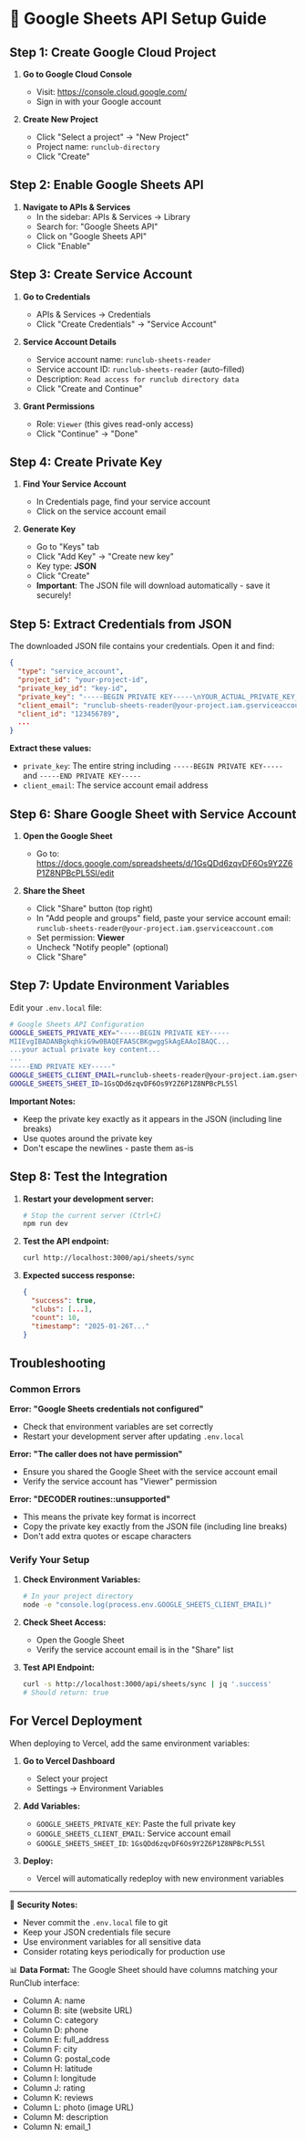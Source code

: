 # 🔑 Google Sheets API Setup Guide

## Step 1: Create Google Cloud Project

1. **Go to Google Cloud Console**
   - Visit: https://console.cloud.google.com/
   - Sign in with your Google account

2. **Create New Project**
   - Click "Select a project" → "New Project"
   - Project name: `runclub-directory`
   - Click "Create"

## Step 2: Enable Google Sheets API

1. **Navigate to APIs & Services**
   - In the sidebar: APIs & Services → Library
   - Search for: "Google Sheets API"
   - Click on "Google Sheets API"
   - Click "Enable"

## Step 3: Create Service Account

1. **Go to Credentials**
   - APIs & Services → Credentials
   - Click "Create Credentials" → "Service Account"

2. **Service Account Details**
   - Service account name: `runclub-sheets-reader`
   - Service account ID: `runclub-sheets-reader` (auto-filled)
   - Description: `Read access for runclub directory data`
   - Click "Create and Continue"

3. **Grant Permissions**
   - Role: `Viewer` (this gives read-only access)
   - Click "Continue" → "Done"

## Step 4: Create Private Key

1. **Find Your Service Account**
   - In Credentials page, find your service account
   - Click on the service account email

2. **Generate Key**
   - Go to "Keys" tab
   - Click "Add Key" → "Create new key"
   - Key type: **JSON**
   - Click "Create"
   - **Important**: The JSON file will download automatically - save it securely!

## Step 5: Extract Credentials from JSON

The downloaded JSON file contains your credentials. Open it and find:

```json
{
  "type": "service_account",
  "project_id": "your-project-id",
  "private_key_id": "key-id",
  "private_key": "-----BEGIN PRIVATE KEY-----\nYOUR_ACTUAL_PRIVATE_KEY_HERE\n-----END PRIVATE KEY-----\n",
  "client_email": "runclub-sheets-reader@your-project.iam.gserviceaccount.com",
  "client_id": "123456789",
  ...
}
```

**Extract these values:**
- `private_key`: The entire string including `-----BEGIN PRIVATE KEY-----` and `-----END PRIVATE KEY-----`
- `client_email`: The service account email address

## Step 6: Share Google Sheet with Service Account

1. **Open the Google Sheet**
   - Go to: https://docs.google.com/spreadsheets/d/1GsQDd6zqvDF6Os9Y2Z6P1Z8NPBcPL5Sl/edit

2. **Share the Sheet**
   - Click "Share" button (top right)
   - In "Add people and groups" field, paste your service account email:
     `runclub-sheets-reader@your-project.iam.gserviceaccount.com`
   - Set permission: **Viewer**
   - Uncheck "Notify people" (optional)
   - Click "Share"

## Step 7: Update Environment Variables

Edit your `.env.local` file:

```bash
# Google Sheets API Configuration
GOOGLE_SHEETS_PRIVATE_KEY="-----BEGIN PRIVATE KEY-----
MIIEvgIBADANBgkqhkiG9w0BAQEFAASCBKgwggSkAgEAAoIBAQC...
...your actual private key content...
...
-----END PRIVATE KEY-----"
GOOGLE_SHEETS_CLIENT_EMAIL=runclub-sheets-reader@your-project.iam.gserviceaccount.com
GOOGLE_SHEETS_SHEET_ID=1GsQDd6zqvDF6Os9Y2Z6P1Z8NPBcPL5Sl
```

**Important Notes:**
- Keep the private key exactly as it appears in the JSON (including line breaks)
- Use quotes around the private key
- Don't escape the newlines - paste them as-is

## Step 8: Test the Integration

1. **Restart your development server:**
   ```bash
   # Stop the current server (Ctrl+C)
   npm run dev
   ```

2. **Test the API endpoint:**
   ```bash
   curl http://localhost:3000/api/sheets/sync
   ```

3. **Expected success response:**
   ```json
   {
     "success": true,
     "clubs": [...],
     "count": 10,
     "timestamp": "2025-01-26T..."
   }
   ```

## Troubleshooting

### Common Errors

**Error: "Google Sheets credentials not configured"**
- Check that environment variables are set correctly
- Restart your development server after updating `.env.local`

**Error: "The caller does not have permission"**
- Ensure you shared the Google Sheet with the service account email
- Verify the service account has "Viewer" permission

**Error: "DECODER routines::unsupported"**
- This means the private key format is incorrect
- Copy the private key exactly from the JSON file (including line breaks)
- Don't add extra quotes or escape characters

### Verify Your Setup

1. **Check Environment Variables:**
   ```bash
   # In your project directory
   node -e "console.log(process.env.GOOGLE_SHEETS_CLIENT_EMAIL)"
   ```

2. **Check Sheet Access:**
   - Open the Google Sheet
   - Verify the service account email is in the "Share" list

3. **Test API Endpoint:**
   ```bash
   curl -s http://localhost:3000/api/sheets/sync | jq '.success'
   # Should return: true
   ```

## For Vercel Deployment

When deploying to Vercel, add the same environment variables:

1. **Go to Vercel Dashboard**
   - Select your project
   - Settings → Environment Variables

2. **Add Variables:**
   - `GOOGLE_SHEETS_PRIVATE_KEY`: Paste the full private key
   - `GOOGLE_SHEETS_CLIENT_EMAIL`: Service account email
   - `GOOGLE_SHEETS_SHEET_ID`: `1GsQDd6zqvDF6Os9Y2Z6P1Z8NPBcPL5Sl`

3. **Deploy:**
   - Vercel will automatically redeploy with new environment variables

---

🔐 **Security Notes:**
- Never commit the `.env.local` file to git
- Keep your JSON credentials file secure
- Use environment variables for all sensitive data
- Consider rotating keys periodically for production use

📊 **Data Format:**
The Google Sheet should have columns matching your RunClub interface:
- Column A: name
- Column B: site (website URL)
- Column C: category
- Column D: phone
- Column E: full_address
- Column F: city
- Column G: postal_code
- Column H: latitude
- Column I: longitude
- Column J: rating
- Column K: reviews
- Column L: photo (image URL)
- Column M: description
- Column N: email_1